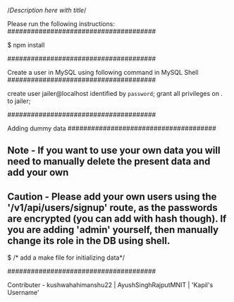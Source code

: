 /*Description here with title*/

Please run the following instructions:
######################################

$ npm install

######################################

Create a user in MySQL using following command in MySQL Shell
######################################

create user jailer@localhost identified by `password`;
grant all privileges on *.* to jailer;

######################################

Adding dummy data 
######################################
## Note - If you want to use your own data you will need to manually delete the present data and add your own
## Caution - Please add your own users using the '/v1/api/users/signup' route, as the passwords are encrypted (you can add with hash though). If you are adding 'admin' yourself, then manually change its role in the DB using shell.

$ /* add a make file for initializing data*/

######################################

Contributer - kushwahahimanshu22 | AyushSinghRajputMNIT | 'Kapil's Username'